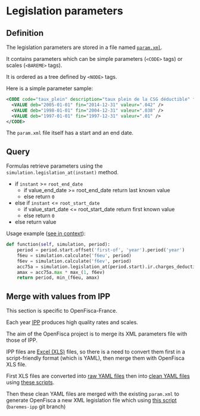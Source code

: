 # Legislation parameters

## Definition

The legislation parameters are stored in a file named [`param.xml`](https://github.com/openfisca/openfisca-france/blob/master/openfisca_france/param/param.xml).

It contains parameters which can be simple parameters (`<CODE>` tags) or scales (`<BAREME>` tags).

It is ordered as a tree defined by `<NODE>` tags.

Here is a simple parameter sample:

```xml
<CODE code="taux_plein" description="taux plein de la CSG déductible" format="percent">
  <VALUE deb="2005-01-01" fin="2014-12-31" valeur=".042" />
  <VALUE deb="1998-01-01" fin="2004-12-31" valeur=".038" />
  <VALUE deb="1997-01-01" fin="1997-12-31" valeur=".01" />
</CODE>
```

The `param.xml` file itself has a start and an end date.

## Query

Formulas retrieve parameters using the `simulation.legislation_at(instant)` method.

- if `instant` >= `root_end_date`
  - if value_end_date >= root_end_date return last known value
  - else return `0`
- else if `instant` <= `root_start_date`
  - if value_start_date <= root_start_date return first known value
  - else return `0`
- else return value

Usage example ([see in context](https://github.com/openfisca/openfisca-france/blob/6d82367a761ed36401f9b78e0fa5ed50d62673d1/openfisca_france/model/prelevements_obligatoires/impot_revenu/charges_deductibles.py#L436)):

```python
def function(self, simulation, period):
    period = period.start.offset('first-of', 'year').period('year')
    f6eu = simulation.calculate('f6eu', period)
    f6ev = simulation.calculate('f6ev', period)
    acc75a = simulation.legislation_at(period.start).ir.charges_deductibles.acc75a
    amax = acc75a.max * max_(1, f6ev)
    return period, min_(f6eu, amax)
```

## Merge with values from IPP

This section is specific to OpenFisca-France.

Each year [<abbr title="Institut des politiques publiques">IPP</abbr>](http://www.ipp.eu/) produces high quality rates and scales.

The aim of the OpenFisca project is to merge its XML parameters file with those of IPP.

IPP files are [Excel (XLS)](https://git.framasoft.org/french-tax-and-benefit-tables/ipp-tax-and-benefit-tables-xlsx) files, so there is a need to convert them first in a script-friendly format (which is YAML), then merge them with OpenFisca XLS file.


First XLS files are converted into [raw YAML files](https://git.framasoft.org/french-tax-and-benefit-tables/ipp-tax-and-benefit-tables-yaml-raw) then into [clean YAML files](https://git.framasoft.org/french-tax-and-benefit-tables/ipp-tax-and-benefit-tables-yaml-clean) using [these scripts](https://git.framasoft.org/french-tax-and-benefit-tables/ipp-tax-and-benefit-tables-converters).

Then these clean YAML files are merged with the existing `param.xml`  to generate OpenFisca a new XML legislation file which  using [this script](https://github.com/openfisca/openfisca-france/blob/baremes-ipp/openfisca_france/scripts/merge_ipp_tax_and_benefit_tables_with_parameters.py) (`baremes-ipp` git branch)

